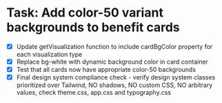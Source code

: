 # Task: Add color-50 variant backgrounds to benefit cards

- [x] Update getVisualization function to include cardBgColor property for each visualization type
- [x] Replace bg-white with dynamic background color in card container
- [x] Test that all cards now have appropriate color-50 backgrounds
- [x] Final design system compliance check - verify design system classes prioritized over Tailwind, NO shadows, NO custom CSS, NO arbitrary values, check theme.css, app.css and typography.css
